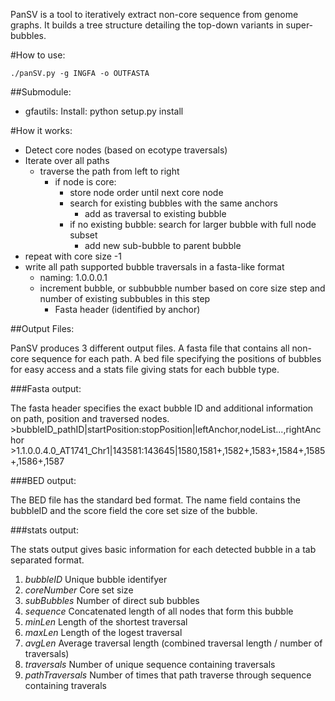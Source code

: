 PanSV is a tool to iteratively extract non-core sequence from genome graphs. It 
builds a tree structure detailing the top-down variants in super-bubbles.

#How to use:

	./panSV.py -g INGFA -o OUTFASTA



##Submodule:
- gfautils:
Install: python setup.py install


#How it works:

* Detect core nodes (based on ecotype traversals)
* Iterate over all paths
  * traverse the path from left to right
    * if node is core:
      * store node order until next core node
      * search for existing bubbles with the same anchors
        * add as traversal to existing bubble
      * if no existing bubble: search for larger bubble with full node subset
        * add new sub-bubble to parent bubble
* repeat with core size -1
* write all path supported bubble traversals in a fasta-like format
  * naming: 1.0.0.0.1 
  * increment bubble, or subbubble number based on core size step and number of existing subbubles in this step
    * Fasta header (identified by anchor)

##Output Files:

PanSV produces 3 different output files. A fasta file that contains all non-core 
sequence for each path. A bed file specifying the positions of bubbles for easy 
access and a stats file giving stats for each bubble type.

###Fasta output:

The fasta header specifies the exact bubble ID and additional information on 
path, position and traversed nodes.
	>bubbleID_pathID|startPosition:stopPosition|leftAnchor,nodeList...,rightAnchor
	>1.1.0.0.4.0_AT1741_Chr1|143581:143645|1580,1581+,1582+,1583+,1584+,1585+,1586+,1587

###BED output:

The BED file has the standard bed format. The name field contains the bubbleID 
and the score field the core set size of the bubble.

###stats output:

The stats output gives basic information for each detected bubble in a tab 
separated format.

1. _bubbleID_       Unique bubble identifyer
2. _coreNumber_     Core set size
3. _subBubbles_     Number of direct sub bubbles
4. _sequence_       Concatenated length of all nodes that form this bubble
5. _minLen_         Length of the shortest traversal
6. _maxLen_         Length of the logest traversal
7. _avgLen_         Average traversal length (combined traversal length / number of traversals)
8. _traversals_     Number of unique sequence containing traversals
9. _pathTraversals_ Number of times that path traverse through sequence containing traverals
